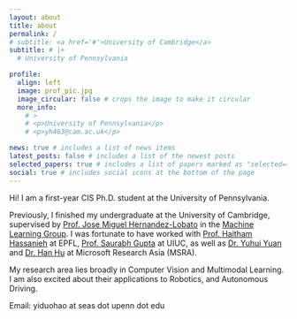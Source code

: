 ```yaml
---
layout: about
title: about
permalink: /
# subtitle: <a href='#'>University of Cambridge</a>
subtitle: # |+
  # University of Pennsylvania

profile:
  align: left
  image: prof_pic.jpg
  image_circular: false # crops the image to make it circular
  more_info: 
    # >
    # <p>University of Pennsylvania</p>
    # <p>yh463@cam.ac.uk</p>

news: true # includes a list of news items
latest_posts: false # includes a list of the newest posts
selected_papers: true # includes a list of papers marked as "selected={true}"
social: true # includes social icons at the bottom of the page
---
```


Hi! I am a first-year CIS Ph.D. student at the University of Pennsylvania. 

Previously, I finished my undergraduate at the University of Cambridge, supervised by [Prof. Jose Miguel Hernandez-Lobato](https://jmhl.org/) in the [Machine Learning Group](https://mlg.eng.cam.ac.uk/). I was fortunate to have worked with [Prof. Haitham Hassanieh](https://people.epfl.ch/haitham.alhassanieh/?lang=en) at EPFL, [Prof. Saurabh Gupta](https://saurabhg.web.illinois.edu/) at UIUC, as well as [Dr. Yuhui Yuan](https://www.microsoft.com/en-us/research/people/yuyua/) and [Dr. Han Hu](https://ancientmooner.github.io/) at Microsoft Research Asia (MSRA). 

My research area lies broadly in Computer Vision and Multimodal Learning. I am also excited about their applications to Robotics, and Autonomous Driving.

Email: yiduohao at seas dot upenn dot edu

